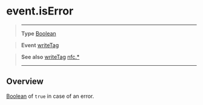 # event.isError

> --------------------- ------------------------------------------------------------------------------------------
> __Type__              [Boolean](https://docs.coronalabs.com/api/type/Boolean.html)

> __Event__             [writeTag](/plugin/nfc/event/writeTag/)

> __See also__          [writeTag](/plugin/nfc/event/writeTag/)
>						[nfc.*](/plugin/nfc/)
> --------------------- ------------------------------------------------------------------------------------------

## Overview

[Boolean](https://docs.coronalabs.com/api/type/Boolean.html) of `true` in case of an error.